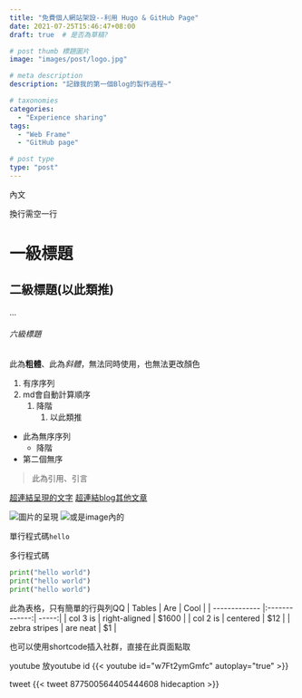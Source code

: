```yaml
---
title: "免費個人網站架設--利用 Hugo & GitHub Page"
date: 2021-07-25T15:46:47+08:00
draft: true  # 是否為草稿?

# post thumb 標題圖片
image: "images/post/logo.jpg"

# meta description
description: "記錄我的第一個Blog的製作過程~"

# taxonomies
categories: 
  - "Experience sharing"
tags:
  - "Web Frame"
  - "GitHub page"

# post type
type: "post"
---
```





內文

換行需空一行

# 一級標題

## 二級標題(以此類推)

...

###### 六級標題

此為**粗體**、此為*斜體*，無法同時使用，也無法更改顏色

1. 有序序列
2. md會自動計算順序
    1. 降階
       1. 以此類推

* 此為無序序列
    * 降階
* 第二個無序

> 此為引用、引言

[超連結呈現的文字](https://github.com/mike504110403)
[超連結blog其他文章](/blog/post-1)

![圖片的呈現](https://scontent.frmq2-1.fna.fbcdn.net/v/t1.6435-9/180318859_5799145383443748_1827422234367834247_n.jpg?_nc_cat=106&ccb=1-3&_nc_sid=e3f864&_nc_ohc=5T_lZNglBGYAX9pZyTc&_nc_ht=scontent.frmq2-1.fna&oh=0ac5839e48526a6e53b903d237359748&oe=61208D2C)
![或是image內的](/images/logo.jpg)

單行程式碼`hello`

多行程式碼
```python
print("hello world")
print("hello world")
print("hello world")
```

此為表格，只有簡單的行與列QQ
| Tables        | Are           | Cool  |
| ------------- |:-------------:| -----:|
| col 3 is      | right-aligned | $1600 |
| col 2 is      | centered      |   $12 |
| zebra stripes | are neat      |    $1 |

也可以使用shortcode插入社群，直接在此頁面點取

youtube 放youtube id
{{< youtube id="w7Ft2ymGmfc" autoplay="true" >}}

tweet 
{{< tweet 877500564405444608 hidecaption >}}

